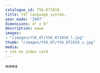 ```yaml
---
catalogue_id: T56.071018
title: T47 language system.
year_made: '2007'
dimensions: 4" x 6"
description: wawa
images:
- "/images/t56_07/t56_071018_l.jpg"
thumb: "/images/t56_07/t56_071018_s.jpg"
media:
- ink on index card
---
```


wawa
